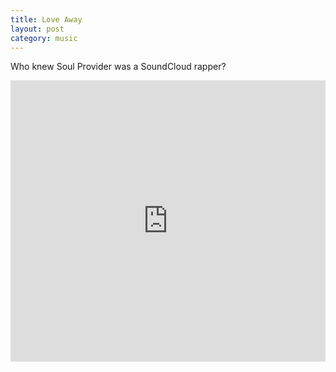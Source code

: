 ```yaml
---
title: Love Away
layout: post
category: music
---
```


Who knew Soul Provider was a SoundCloud rapper?

<iframe width="100%" height="450" scrolling="no" frameborder="no" allow="autoplay" src="https://w.soundcloud.com/player/?url=https%3A//api.soundcloud.com/tracks/544947618&color=%233c7ccc&auto_play=false&hide_related=false&show_comments=true&show_user=true&show_reposts=false&show_teaser=true&visual=true"></iframe>
